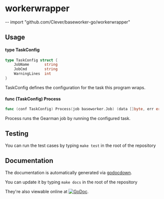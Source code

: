 # workerwrapper
--
    import "github.com/Clever/baseworker-go/workerwrapper"


## Usage

#### type TaskConfig

```go
type TaskConfig struct {
	JobName       string
	JobCmd        string
	WarningLines  int
}
```

TaskConfig defines the configuration for the task this program wraps.

#### func (TaskConfig) Process

```go
func (conf TaskConfig) Process(job baseworker.Job) (data []byte, err error)
```
Process runs the Gearman job by running the configured task.

## Testing

You can run the test cases by typing `make test` in the root of the repository

## Documentation

The documentation is automatically generated via [godocdown](https://github.com/robertkrimen/godocdown).

You can update it by typing `make docs` in the root of the repository

They're also viewable online at [![GoDoc](https://godoc.org/github.com/Clever/baseworker-go/workerwrapper?status.png)](https://godoc.org/github.com/Clever/baseworker-go/workwrapper).
